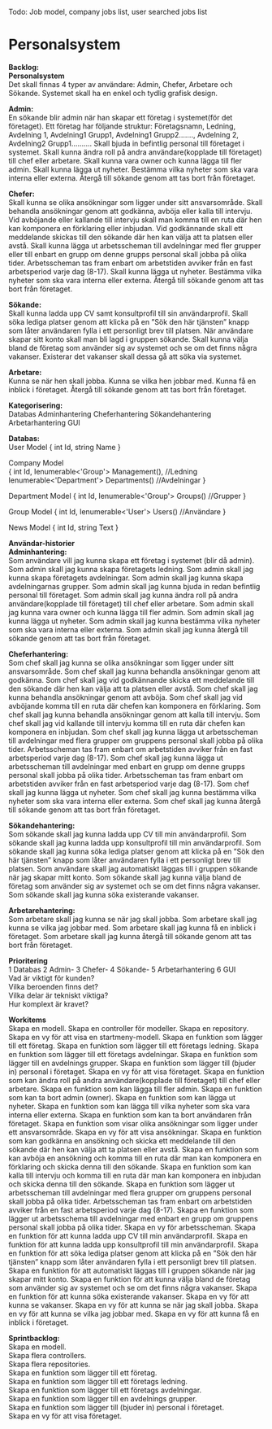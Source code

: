 Todo: Job model, company jobs list, user searched jobs list

# Personalsystem
<strong>Backlog:<br>
Personalsystem</strong><br>
Det skall finnas 4 typer av användare: Admin, Chefer, Arbetare och Sökande.
Systemet skall ha en enkel och tydlig grafisk design.

<strong>Admin:</strong><br>
En sökande blir admin när han skapar ett företag i systemet(för det företaget).
Ett företag har följande struktur: Företagsnamn, Ledning, Avdelning 1, Avdelning1 Grupp1, Avdelning1 Grupp2……., Avdelning 2, Avdelning2 Grupp1……….
Skall bjuda in befintlig personal till företaget i systemet.
Skall kunna ändra roll på andra användare(kopplade till företaget) till chef eller arbetare.
Skall kunna vara owner och kunna lägga till fler admin.
Skall kunna lägga ut nyheter. Bestämma vilka nyheter som ska vara interna eller externa.
Återgå till sökande genom att tas bort från företaget.

<strong>Chefer:</strong><br>
Skall kunna se olika ansökningar som ligger under sitt ansvarsområde.
Skall behandla ansökningar genom att godkänna, avböja eller kalla till intervju.
Vid avböjande eller kallande till intervju skall man komma till en ruta där hen kan komponera en förklaring eller inbjudan. 
Vid godkännande skall ett meddelande skickas till den sökande där hen kan välja att ta platsen eller avstå.
Skall kunna lägga ut arbetsscheman till avdelningar med fler grupper eller till enbart en grupp om denne grupps personal skall jobba på olika tider. Arbetsscheman tas fram enbart om arbetstiden avviker från en fast arbetsperiod varje dag (8-17).
Skall kunna lägga ut nyheter. Bestämma vilka nyheter som ska vara interna eller externa.
Återgå till sökande genom att tas bort från företaget.

<strong>Sökande:</strong><br>
Skall kunna ladda upp CV samt konsultprofil till sin användarprofil.
Skall söka lediga platser genom att klicka på en ”Sök den här tjänsten” knapp som låter användaren fylla i ett personligt brev till platsen.
När användare skapar sitt konto skall man bli lagd i gruppen sökande.
Skall kunna välja bland de företag som använder sig av systemet och se om det finns några vakanser. Existerar det vakanser skall dessa gå att söka via systemet.

<strong>Arbetare:</strong><br>
Kunna se när hen skall jobba.
Kunna se vilka hen jobbar med.
Kunna få en inblick i företaget.
Återgå till sökande genom att tas bort från företaget.

<strong>Kategorisering:</strong><br>
Databas
Adminhantering
Cheferhantering
Sökandehantering
Arbetarhantering
GUI

<strong>Databas:</strong><br>
User Model
{
int Id,
string Name 
}

Company Model</strong><br>
{
int Id,
Ienumerable<'Group'> Management(), //Ledning<br>
Ienumerable<'Department'> Departments() //Avdelningar
}

Department Model
{
int Id,
Ienumerable<'Group'> Groups() //Grupper
}

Group Model
{
int Id,
Ienumerable<'User'> Users() //Användare
}

News Model
{
int Id,
string Text
}

<strong>Användar-historier<br>
Adminhantering:</strong><br>
Som användare vill jag kunna skapa ett företag i systemet (blir då admin).
Som admin skall jag kunna skapa företagets ledning.
Som admin skall jag kunna skapa företagets avdelningar.
Som admin skall jag kunna skapa avdelningarnas grupper.
Som admin skall jag kunna bjuda in redan befintlig personal till företaget.
Som admin skall jag kunna ändra roll på andra användare(kopplade till företaget) till chef eller arbetare.
Som admin skall jag kunna vara owner och kunna lägga till fler admin.
Som admin skall jag kunna lägga ut nyheter.
Som admin skall jag kunna bestämma vilka nyheter som ska vara interna eller externa.
Som admin skall jag kunna återgå till sökande genom att tas bort från företaget.

<strong>Cheferhantering:</strong><br>
Som chef skall jag kunna se olika ansökningar som ligger under sitt ansvarsområde.
Som chef skall jag kunna behandla ansökningar genom att godkänna.
Som chef skall jag vid godkännande skicka ett meddelande till den sökande där hen kan välja att ta platsen eller avstå.
Som chef skall jag kunna behandla ansökningar genom att avböja.
Som chef skall jag vid avböjande komma till en ruta där chefen kan komponera en förklaring. 
Som chef skall jag kunna behandla ansökningar genom att kalla till intervju.
Som chef skall jag vid kallande till intervju komma till en ruta där chefen kan komponera en inbjudan. 
Som chef skall jag kunna lägga ut arbetsscheman till avdelningar med flera grupper om gruppens personal skall jobba på olika tider. Arbetsscheman tas fram enbart om arbetstiden avviker från en fast arbetsperiod varje dag (8-17).
Som chef skall jag kunna lägga ut arbetsscheman till avdelningar med enbart en grupp om denne grupps personal skall jobba på olika tider. Arbetsscheman tas fram enbart om arbetstiden avviker från en fast arbetsperiod varje dag (8-17).
Som chef skall jag kunna lägga ut nyheter.
Som chef skall jag kunna bestämma vilka nyheter som ska vara interna eller externa.
Som chef skall jag kunna återgå till sökande genom att tas bort från företaget.

<strong>Sökandehantering:</strong><br>
Som sökande skall jag kunna ladda upp CV till min användarprofil.
Som sökande skall jag kunna ladda upp konsultprofil till min användarprofil.
Som sökande skall jag kunna söka lediga platser genom att klicka på en ”Sök den här tjänsten” knapp som låter användaren fylla i ett personligt brev till platsen.
Som användare skall jag automatiskt läggas till i gruppen sökande när jag skapar mitt konto.
Som sökande skall jag kunna välja bland de företag som använder sig av systemet och se om det finns några vakanser.
Som sökande skall jag kunna söka existerande vakanser.

<strong>Arbetarehantering:</strong><br>
Som arbetare skall jag kunna se när jag skall jobba.
Som arbetare skall jag kunna se vilka jag jobbar med.
Som arbetare skall jag kunna få en inblick i företaget.
Som arbetare skall jag kunna återgå till sökande genom att tas bort från företaget.

<strong>Prioritering</strong><br>
1 Databas 2 Admin- 3 Chefer- 4 Sökande- 5 Arbetarhantering 6 GUI<br>
Vad är viktigt för kunden?<br>
Vilka beroenden finns det?<br>
Vilka delar är tekniskt viktiga?<br>
Hur komplext är kravet?<br>

<strong>Workitems</strong><br>
Skapa en modell. 
Skapa en controller för modeller.
Skapa en repository.
Skapa en vy för att visa en startmeny-modell.
Skapa en funktion som lägger till ett företag.
Skapa en funktion som lägger till ett företags ledning.
Skapa en funktion som lägger till ett företags avdelningar.
Skapa en funktion som lägger till en avdelnings grupper.
Skapa en funktion som lägger till (bjuder in) personal i företaget.
Skapa en vy för att visa företaget.
Skapa en funktion som kan ändra roll på andra användare(kopplade till företaget) till chef eller arbetare.
Skapa en funktion som kan lägga till fler admin.
Skapa en funktion som kan ta bort admin (owner).
Skapa en funktion som kan lägga ut nyheter.
Skapa en funktion som kan lägga till vilka nyheter som ska vara interna eller externa.
Skapa en funktion som kan ta bort användaren från företaget.
Skapa en funktion som visar olika ansökningar som ligger under ett ansvarsområde.
Skapa en vy för att visa ansökningar.
Skapa en funktion som kan godkänna en ansökning och skicka ett meddelande till den sökande där hen kan välja att ta platsen eller avstå.
Skapa en funktion som kan avböja en ansökning och komma till en ruta där man kan komponera en förklaring och skicka denna till den sökande.
Skapa en funktion som kan kalla till intervju och komma till en ruta där man kan komponera en inbjudan och skicka denna till den sökande.
Skapa en funktion som lägger ut arbetsscheman till avdelningar med flera grupper om gruppens personal skall jobba på olika tider. Arbetsscheman tas fram enbart om arbetstiden avviker från en fast arbetsperiod varje dag (8-17).
Skapa en funktion som lägger ut arbetsschema till avdelningar med enbart en grupp om gruppens personal skall jobba på olika tider.
Skapa en vy för arbetsscheman.
Skapa en funktion för att kunna ladda upp CV till min användarprofil.
Skapa en funktion för att kunna ladda upp konsultprofil till min användarprofil.
Skapa en funktion för att söka lediga platser genom att klicka på en ”Sök den här tjänsten” knapp som låter användaren fylla i ett personligt brev till platsen.
Skapa en funktion för att automatiskt läggas till i gruppen sökande när jag skapar mitt konto.
Skapa en funktion för att kunna välja bland de företag som använder sig av systemet och se om det finns några vakanser.
Skapa en funktion för att kunna söka existerande vakanser.
Skapa en vy för att kunna se vakanser.
Skapa en vy för att kunna se när jag skall jobba.
Skapa en vy för att kunna se vilka jag jobbar med.
Skapa en vy för att kunna få en inblick i företaget.

<strong>Sprintbacklog:</strong><br>
Skapa en modell.<br> 
Skapa flera controllers.<br>
Skapa flera repositories.<br>
Skapa en funktion som lägger till ett företag.<br>
Skapa en funktion som lägger till ett företags ledning.<br>
Skapa en funktion som lägger till ett företags avdelningar.<br>
Skapa en funktion som lägger till en avdelnings grupper.<br>
Skapa en funktion som lägger till (bjuder in) personal i företaget.<br>
Skapa en vy för att visa företaget.<br>
